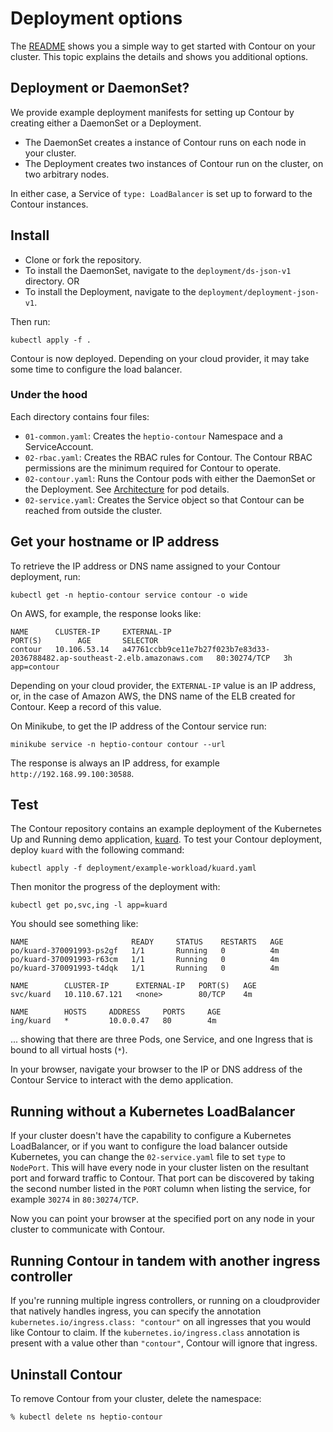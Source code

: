# Deployment options

The [README][0] shows you a simple way to get started with Contour on your cluster. This topic explains the details and shows you additional options.

## Deployment or DaemonSet?

We provide example deployment manifests for setting up Contour by creating either a DaemonSet or a Deployment. 

- The DaemonSet creates a instance of Contour runs on each node in your cluster.
- The Deployment creates two instances of Contour run on the cluster, on two arbitrary nodes. 

In either case, a Service of `type: LoadBalancer` is set up to forward to the Contour instances.

## Install

- Clone or fork the repository.
- To install the DaemonSet, navigate to the `deployment/ds-json-v1` directory. OR
- To install the Deployment, navigate to the `deployment/deployment-json-v1`.

Then run:

```
kubectl apply -f .
```

Contour is now deployed. Depending on your cloud provider, it may take some time to configure the load balancer.

### Under the hood

Each directory contains four files:

* `01-common.yaml`: Creates the `heptio-contour` Namespace and a ServiceAccount.
* `02-rbac.yaml`: Creates the RBAC rules for Contour. The Contour RBAC permissions are the minimum required for Contour to operate.
* `02-contour.yaml`: Runs the Contour pods with either the DaemonSet or the Deployment. See [Architecture][1] for pod details.
* `02-service.yaml`: Creates the Service object so that Contour can be reached from outside the cluster.

## Get your hostname or IP address

To retrieve the IP address or DNS name assigned to your Contour deployment, run:

```
kubectl get -n heptio-contour service contour -o wide
```

On AWS, for example, the response looks like:

```
NAME      CLUSTER-IP     EXTERNAL-IP                                                                    PORT(S)        AGE       SELECTOR
contour   10.106.53.14   a47761ccbb9ce11e7b27f023b7e83d33-2036788482.ap-southeast-2.elb.amazonaws.com   80:30274/TCP   3h        app=contour
```

Depending on your cloud provider, the `EXTERNAL-IP` value is an IP address, or, in the case of Amazon AWS, the DNS name of the ELB created for Contour. Keep a record of this value.

On Minikube, to get the IP address of the Contour service run:

```
minikube service -n heptio-contour contour --url
```

The response is always an IP address, for example `http://192.168.99.100:30588`.

## Test

The Contour repository contains an example deployment of the Kubernetes Up and Running demo application, [kuard][2].
To test your Contour deployment, deploy `kuard` with the following command:

```
kubectl apply -f deployment/example-workload/kuard.yaml
```

Then monitor the progress of the deployment with:

```
kubectl get po,svc,ing -l app=kuard
```

You should see something like:

```
NAME                       READY     STATUS    RESTARTS   AGE
po/kuard-370091993-ps2gf   1/1       Running   0          4m
po/kuard-370091993-r63cm   1/1       Running   0          4m
po/kuard-370091993-t4dqk   1/1       Running   0          4m

NAME        CLUSTER-IP      EXTERNAL-IP   PORT(S)   AGE
svc/kuard   10.110.67.121   <none>        80/TCP    4m

NAME        HOSTS     ADDRESS     PORTS     AGE
ing/kuard   *         10.0.0.47   80        4m
```

... showing that there are three Pods, one Service, and one Ingress that is bound to all virtual hosts (`*`).

In your browser, navigate your browser to the IP or DNS address of the Contour Service to interact with the demo application.

## Running without a Kubernetes LoadBalancer

If your cluster doesn't have the capability to configure a Kubernetes LoadBalancer, or if you want to configure the load balancer outside Kubernetes, you can change the `02-service.yaml` file to set `type` to `NodePort`.  This will have every node in your cluster listen on the resultant port and forward traffic to Contour.  That port can be discovered by taking the second number listed in the `PORT` column when listing the service, for example `30274` in `80:30274/TCP`.  

Now you can point your browser at the specified port on any node in your cluster to communicate with Contour.

## Running Contour in tandem with another ingress controller

If you're running multiple ingress controllers, or running on a cloudprovider that natively handles ingress, you can specify the annotation `kubernetes.io/ingress.class: "contour"` on all ingresses that you would like Contour to claim.
If the `kubernetes.io/ingress.class` annotation is present with a value other than `"contour"`, Contour will ignore that ingress.

## Uninstall Contour

To remove Contour from your cluster, delete the namespace:

```
% kubectl delete ns heptio-contour
```


[0]: ../README.md#get-started
[1]: /architecture.md
[2]: https://github.com/kubernetes-up-and-running/kuard
